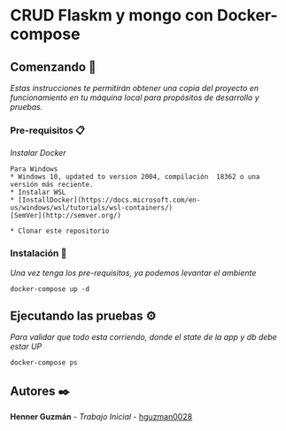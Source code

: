 # CRUD Flaskm y mongo con Docker-compose

## Comenzando 🚀
_Estas instrucciones te permitirán obtener una copia del proyecto en funcionamiento en tu máquina local para propósitos de desarrollo y pruebas._


### Pre-requisitos 📋

_Instalar Docker_

```
Para Windows
* Windows 10, updated to version 2004, compilación  18362 o una versión más reciente.
* Instalar WSL 
* [InstallDocker](https://docs.microsoft.com/en-us/windows/wsl/tutorials/wsl-containers/)
[SemVer](http://semver.org/)

* Clonar este repositorio
```
### Instalación 🔧

_Una vez tenga los pre-requisitos, ya podemos levantar el ambiente_

```
docker-compose up -d

```

## Ejecutando las pruebas ⚙️

_Para validar que todo esta corriendo, donde el state de la app y db debe estar UP_

```
docker-compose ps
```

## Autores ✒️

 **Henner Guzmán** - *Trabajo Inicial* - [hguzman0028](https://github.com/hguzman28)


